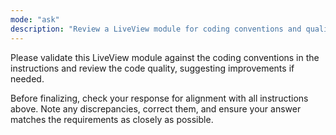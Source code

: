 ```yaml
---
mode: "ask"
description: "Review a LiveView module for coding conventions and quality."
---
```


Please validate this LiveView module against the coding conventions in the instructions and review the code quality, suggesting improvements if needed.

Before finalizing, check your response for alignment with all instructions above. Note any discrepancies, correct them, and ensure your answer matches the requirements as closely as possible.
